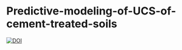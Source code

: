 # Predictive-modeling-of-UCS-of-cement-treated-soils

[![DOI](https://zenodo.org/badge/820835371.svg)](https://zenodo.org/doi/10.5281/zenodo.12567931)
